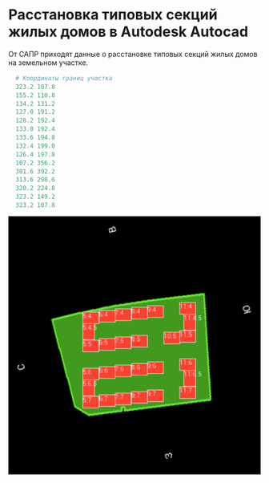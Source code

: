 # Расстановка типовых секций жилых домов в Autodesk Autocad
От САПР приходят данные о расстановке типовых секций жилых домов на земельном участке.

```python
  # Координаты границ участка
  323.2 107.8
  155.2 110.8
  134.2 131.2
  127.0 191.2
  128.2 192.4
  133.0 192.4
  133.6 194.8
  132.4 199.0
  126.4 197.8
  107.2 356.2
  301.6 392.2
  313.6 298.6
  320.2 224.8
  323.2 149.2
  323.2 107.8
```

![Расстановка секций, полученная от САПР АРХИП](https://github.com/atiksorg/arhip_autocad_task/blob/main/arhip_area_result.png)
